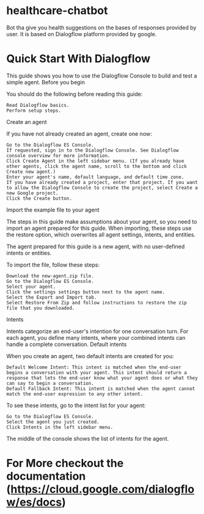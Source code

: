 # healthcare-chatbot
Bot tha give you health suggestions on the bases of responses provided by user. 
It is based on Dialogflow platform provided by google.
# Quick Start With Dialogflow
This guide shows you how to use the Dialogflow Console to build and test a simple agent.
Before you begin

You should do the following before reading this guide:

    Read Dialogflow basics.
    Perform setup steps.

Create an agent

If you have not already created an agent, create one now:

    Go to the Dialogflow ES Console.
    If requested, sign in to the Dialogflow Console. See Dialogflow console overview for more information.
    Click Create Agent in the left sidebar menu. (If you already have other agents, click the agent name, scroll to the bottom and click Create new agent.)
    Enter your agent's name, default language, and default time zone.
    If you have already created a project, enter that project. If you want to allow the Dialogflow Console to create the project, select Create a new Google project.
    Click the Create button.

Import the example file to your agent

The steps in this guide make assumptions about your agent, so you need to import an agent prepared for this guide. When importing, these steps use the restore option, which overwrites all agent settings, intents, and entities.

The agent prepared for this guide is a new agent, with no user-defined intents or entities.

To import the file, follow these steps:

    Download the new-agent.zip file.
    Go to the Dialogflow ES Console.
    Select your agent.
    Click the settings settings button next to the agent name.
    Select the Export and Import tab.
    Select Restore From Zip and follow instructions to restore the zip file that you downloaded.

Intents

Intents categorize an end-user's intention for one conversation turn. For each agent, you define many intents, where your combined intents can handle a complete conversation.
Default intents

When you create an agent, two default intents are created for you:

    Default Welcome Intent: This intent is matched when the end-user begins a conversation with your agent. This intent should return a response that lets the end-user know what your agent does or what they can say to begin a conversation.
    Default Fallback Intent: This intent is matched when the agent cannot match the end-user expression to any other intent.

To see these intents, go to the intent list for your agent:

    Go to the Dialogflow ES Console.
    Select the agent you just created.
    Click Intents in the left sidebar menu.

The middle of the console shows the list of intents for the agent.
# For More checkout the documentation (https://cloud.google.com/dialogflow/es/docs)
